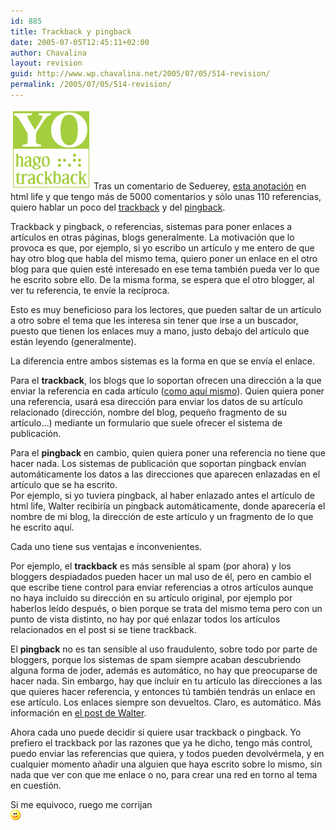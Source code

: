 ```yaml
---
id: 885
title: Trackback y pingback
date: 2005-07-05T12:45:11+02:00
author: Chavalina
layout: revision
guid: http://www.wp.chavalina.net/2005/07/05/514-revision/
permalink: /2005/07/05/514-revision/
---
```

<img class="imgizqda" src="/imagenes/fotos/trackb.png" alt="Yo hago trackback" /> Tras un comentario de Seduerey, <a href="http://www.htmllife.com/archivos/yo-no-hago-trackback/" target="_blank">esta anotaci&oacute;n</a> en html life y que tengo m&aacute;s de 5000 comentarios y s&oacute;lo unas 110 referencias, quiero hablar un poco del <a href="http://en.wikipedia.org/wiki/Trackback" target="_blank">trackback</a> y del <a href="http://en.wikipedia.org/wiki/Pingback" target="_blank">pingback</a>.

Trackback y pingback, o referencias, sistemas para poner enlaces a art&iacute;culos en otras p&aacute;ginas, blogs generalmente. La motivaci&oacute;n que lo provoca es que, por ejemplo, si yo escribo un art&iacute;culo y me entero de que hay otro blog que habla del mismo tema, quiero poner un enlace en el otro blog para que quien est&eacute; interesado en ese tema tambi&eacute;n pueda ver lo que he escrito sobre ello. De la misma forma, se espera que el otro blogger, al ver tu referencia, te env&iacute;e la rec&iacute;proca.

Esto es muy beneficioso para los lectores, que pueden saltar de un art&iacute;culo a otro sobre el tema que les interesa sin tener que irse a un buscador, puesto que tienen los enlaces muy a mano, justo debajo del art&iacute;culo que est&aacute;n leyendo (generalmente).

La diferencia entre ambos sistemas es la forma en que se env&iacute;a el enlace.

Para el **trackback**, los blogs que lo soportan ofrecen una direcci&oacute;n a la que enviar la referencia en cada art&iacute;culo (<a href="http://www.chavalina.net/comentar.php?idpost=175&#038;q=trackback#referencias" target="_blank">como aqu&iacute; mismo</a>). Quien quiera poner una referencia, usar&aacute; esa direcci&oacute;n para enviar los datos de su art&iacute;culo relacionado (direcci&oacute;n, nombre del blog, peque&ntilde;o fragmento de su art&iacute;culo&#8230;) mediante un formulario que suele ofrecer el sistema de publicaci&oacute;n.

Para el **pingback** en cambio, quien quiera poner una referencia no tiene que hacer nada. Los sistemas de publicaci&oacute;n que soportan pingback env&iacute;an autom&aacute;ticamente los datos a las direcciones que aparecen enlazadas en el art&iacute;culo que se ha escrito.  
Por ejemplo, si yo tuviera pingback, al haber enlazado antes el art&iacute;culo de html life, Walter recibir&iacute;a un pingback autom&aacute;ticamente, donde aparecer&iacute;a el nombre de mi blog, la direcci&oacute;n de este art&iacute;culo y un fragmento de lo que he escrito aqu&iacute;.

Cada uno tiene sus ventajas e inconvenientes. 

Por ejemplo, el **trackback** es m&aacute;s sensible al spam (por ahora) y los bloggers despiadados pueden hacer un mal uso de &eacute;l, pero en cambio el que escribe tiene control para enviar referencias a otros art&iacute;culos aunque no haya incluido su direcci&oacute;n en su art&iacute;culo original, por ejemplo por haberlos le&iacute;do despu&eacute;s, o bien porque se trata del mismo tema pero con un punto de vista distinto, no hay por qu&eacute; enlazar todos los art&iacute;culos relacionados en el post si se tiene trackback.

El **pingback** no es tan sensible al uso fraudulento, sobre todo por parte de bloggers, porque los sistemas de spam siempre acaban descubriendo alguna forma de joder, adem&aacute;s es autom&aacute;tico, no hay que preocuparse de hacer nada. Sin embargo, hay que incluir en tu art&iacute;culo las direcciones a las que quieres hacer referencia, y entonces t&uacute; tambi&eacute;n tendr&aacute;s un enlace en ese art&iacute;culo. Los enlaces siempre son devueltos. Claro, es autom&aacute;tico. M&aacute;s informaci&oacute;n en <a href="http://www.htmllife.com/archivos/yo-no-hago-trackback/" target="_blank">el post de Walter</a>.

Ahora cada uno puede decidir si quiere usar trackback o pingback. Yo prefiero el trackback por las razones que ya he dicho, tengo m&aacute;s control, puedo enviar las referencias que quiera, y todos pueden devolv&eacute;rmela, y en cualquier momento a&ntilde;adir una alguien que haya escrito sobre lo mismo, sin nada que ver con que me enlace o no, para crear una red en torno al tema en cuesti&oacute;n.

Si me equivoco, ruego me corrijan  
![emo](/imagenes/emoticonos/sonrisa.gif)